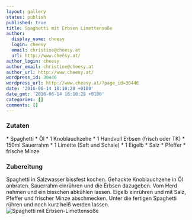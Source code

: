 ```yaml
---
layout: gallery
status: publish
published: true
title: Spaghetti mit Erbsen Limettensoße
author:
  display_name: cheesy
  login: cheesy
  email: christine@cheesy.at
  url: http://www.cheesy.at/
author_login: cheesy
author_email: christine@cheesy.at
author_url: http://www.cheesy.at/
wordpress_id: 30446
wordpress_url: http://www.cheesy.at/?page_id=30446
date: '2016-06-14 18:10:28 +0100'
date_gmt: '2016-06-14 16:10:28 +0100'
categories: []
comments: []
---
```

### Zutaten
\* Spaghetti
\* Öl
\* 1 Knoblauchzehe
\* 1 Handvoll Erbsen (frisch oder TK)
\* 150ml Sauerrahm
\* 1 Limette (Saft und Schale)
\* 1 Eigelb
\* Salz
\* Pfeffer
\* frische Minze
### Zubereitung
Spaghetti in Salzwasser bissfest kochen. Gehackte Knoblauchzehe in Öl anbraten. Sauerrahm einrühren und die Erbsen dazugeben. Vom Herd nehmen und ein bisschen abkühlen lassen. Eigelb einrühren und mit Salz, Pfeffer und frischer Minze abschmecken. Unter die fertigen Spaghetti rühren und noch kurz heiß werden lassen.
![Spaghetti mit Erbsen-Limettensoße](http://www.cheesy.at/wp-content/uploads/Spaghetti-mit-Erbsen-Limettensoße.jpg)
